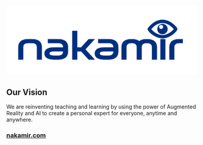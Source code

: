 ![nakamir logo](https://github.com/Nakamir-Code/.github/blob/main/profile/nakamir.png)

## Our Vision
We are reinventing teaching and learning by using the power of Augmented Reality and AI to create a personal expert for everyone, anytime and anywhere.

### [nakamir.com](https://www.nakamir.com)
<!--

**Here are some ideas to get you started:**

🙋‍♀️ A short introduction - what is your organization all about?
🌈 Contribution guidelines - how can the community get involved?
👩‍💻 Useful resources - where can the community find your docs? Is there anything else the community should know?
🍿 Fun facts - what does your team eat for breakfast?
🧙 Remember, you can do mighty things with the power of [Markdown](https://docs.github.com/github/writing-on-github/getting-started-with-writing-and-formatting-on-github/basic-writing-and-formatting-syntax)
-->
